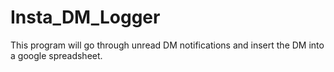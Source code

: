 # Insta_DM_Logger
This program will go through unread DM notifications and insert the DM into a google spreadsheet.
